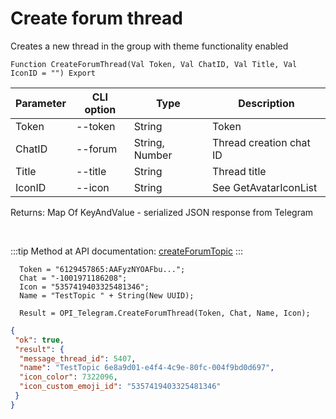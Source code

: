 ﻿---
sidebar_position: 2
---

# Create forum thread
 Creates a new thread in the group with theme functionality enabled



`Function CreateForumThread(Val Token, Val ChatID, Val Title, Val IconID = "") Export`

  | Parameter | CLI option | Type | Description |
  |-|-|-|-|
  | Token | --token | String | Token |
  | ChatID | --forum | String, Number | Thread creation chat ID |
  | Title | --title | String | Thread title |
  | IconID | --icon | String | See GetAvatarIconList |

  
  Returns:  Map Of KeyAndValue - serialized JSON response from Telegram

<br/>

:::tip
Method at API documentation: [createForumTopic](https://core.telegram.org/bots/api#createforumtopic)
:::
<br/>


```bsl title="Code example"
  Token = "6129457865:AAFyzNYOAFbu...";
  Chat = "-1001971186208";
  Icon = "5357419403325481346";
  Name = "TestTopic " + String(New UUID);
  
  Result = OPI_Telegram.CreateForumThread(Token, Chat, Name, Icon);
```
 



```json title="Result"
{
 "ok": true,
 "result": {
  "message_thread_id": 5407,
  "name": "TestTopic 6e8a9d01-e4f4-4c9e-80fc-004f9bd0d697",
  "icon_color": 7322096,
  "icon_custom_emoji_id": "5357419403325481346"
 }
}
```
